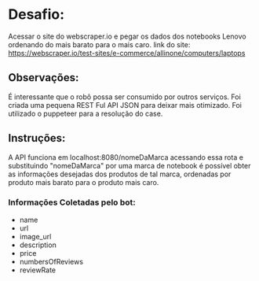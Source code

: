 # Desafio:

Acessar o site do webscraper.io e pegar os dados dos notebooks Lenovo ordenando do mais barato para o mais caro.
link do site:
https://webscraper.io/test-sites/e-commerce/allinone/computers/laptops

## Observações:
É interessante que o robô possa ser consumido por outros serviços.
Foi criada uma pequena REST Ful API JSON para deixar mais otimizado.
Foi utilizado o puppeteer para a resolução do case.

## Instruções:
A API funciona em localhost:8080/nomeDaMarca acessando essa rota e substituindo "nomeDaMarca"
por uma marca de notebook é possível obter as informações desejadas dos produtos de tal marca, ordenadas por produto mais barato
para o produto mais caro.

### Informações Coletadas pelo bot:
- name
- url
- image_url
- description
- price
- numbersOfReviews
- reviewRate
